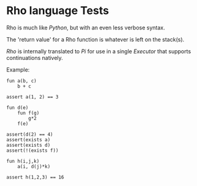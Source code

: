 # Rho language Tests
Rho is much like _Python_, but with an even less verbose syntax.

The 'return value' for a Rho function is whatever is left on the stack(s).

_Rho_ is internally translated to _Pi_ for use in a single _Executor_ that supports continuations natively.

Example:

```
fun a(b, c)
	b + c

assert a(1, 2) == 3

fun d(e)
	fun f(g)
		g*2
	f(e)
  
assert(d(2) == 4)
assert(exists a)
assert(exists d)
assert(!(exists f))

fun h(i,j,k)
	a(i, d(j)*k)

assert h(1,2,3) == 16
```
